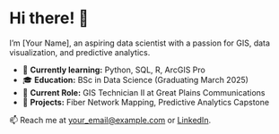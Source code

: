 # Hi there! 👋  

I’m [Your Name], an aspiring data scientist with a passion for GIS, data visualization, and predictive analytics.  

- 🌟 **Currently learning:** Python, SQL, R, ArcGIS Pro  
- 🎓 **Education:** BSc in Data Science (Graduating March 2025)  
- 💼 **Current Role:** GIS Technician II at Great Plains Communications  
- 🔭 **Projects:** Fiber Network Mapping, Predictive Analytics Capstone  

📫 Reach me at [your_email@example.com](mailto:your_email@example.com) or [LinkedIn](https://linkedin.com/in/yourprofile).  
